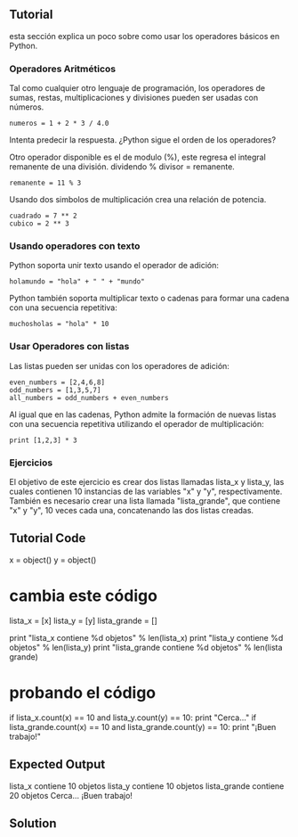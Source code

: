 Tutorial
--------

esta sección explica un poco sobre como usar los operadores básicos en Python. 

### Operadores Aritméticos  


Tal como cualquier otro lenguaje de programación, los operadores de sumas, restas, multiplicaciones y divisiones pueden ser usadas con números.<br> 

    numeros = 1 + 2 * 3 / 4.0

Intenta predecir la respuesta. ¿Python sigue el orden de los operadores?

Otro operador disponible es el de modulo (%), este regresa el integral remanente de una división. dividendo % divisor = remanente.

    remanente = 11 % 3

Usando dos simbolos de multiplicación crea una relación de potencia.

    cuadrado = 7 ** 2
    cubico = 2 ** 3

### Usando operadores con texto

Python soporta unir texto usando el operador de adición:

    holamundo = "hola" + " " + "mundo"

Python también soporta multiplicar texto o cadenas para formar una cadena con una secuencia repetitiva:

    muchosholas = "hola" * 10

### Usar Operadores con listas

Las listas pueden ser unidas con los operadores de adición:

    even_numbers = [2,4,6,8]
    odd_numbers = [1,3,5,7]
    all_numbers = odd_numbers + even_numbers

Al igual que en las cadenas, Python admite la formación de nuevas listas con una secuencia repetitiva utilizando el operador de multiplicación:

    print [1,2,3] * 3

### Ejercicios

El objetivo de este ejercicio es crear dos listas llamadas lista_x y lista_y, las cuales contienen 10 instancias de las variables "x" y "y", respectivamente. También es necesario crear una lista llamada "lista_grande", que contiene "x" y "y", 10 veces cada una, concatenando las dos listas creadas.

Tutorial Code
-------------

x = object()
y = object()

# cambia este código
lista_x = [x]
lista_y = [y]
lista_grande = []

print "lista_x contiene %d objetos" % len(lista_x)
print "lista_y contiene %d objetos" % len(lista_y)
print "lista_grande contiene %d objetos" % len(lista grande)

# probando el código
if lista_x.count(x) == 10 and lista_y.count(y) == 10:
    print "Cerca..."
if lista_grande.count(x) == 10 and lista_grande.count(y) == 10:
    print "¡Buen trabajo!"

Expected Output
---------------

lista_x contiene 10 objetos
lista_y contiene 10 objetos
lista_grande contiene 20 objetos
Cerca...
¡Buen trabajo!

Solution
--------
